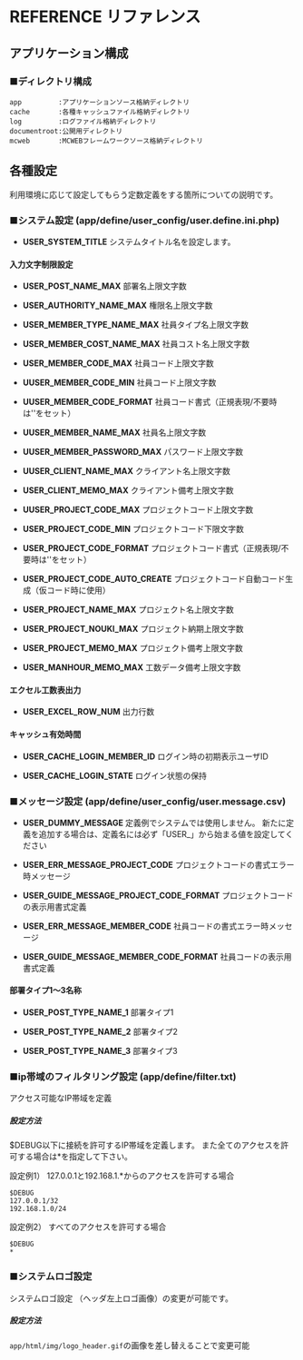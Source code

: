 # REFERENCE リファレンス

## アプリケーション構成

### ■ディレクトリ構成

    app         :アプリケーションソース格納ディレクトリ
    cache       :各種キャッシュファイル格納ディレクトリ
    log         :ログファイル格納ディレクトリ
    documentroot:公開用ディレクトリ
    mcweb       :MCWEBフレームワークソース格納ディレクトリ

## 各種設定

利用環境に応じて設定してもらう定数定義をする箇所についての説明です。

### ■システム設定 (app/define/user_config/user.define.ini.php)

* **USER_SYSTEM_TITLE**
  システムタイトル名を設定します。
  
#### 入力文字制限設定

* **USER_POST_NAME_MAX** 
  部署名上限文字数

* **USER_AUTHORITY_NAME_MAX** 
  権限名上限文字数

* **USER_MEMBER_TYPE_NAME_MAX** 
  社員タイプ名上限文字数

* **USER_MEMBER_COST_NAME_MAX** 
  社員コスト名上限文字数

* **USER_MEMBER_CODE_MAX**
  社員コード上限文字数
  
* **UUSER_MEMBER_CODE_MIN**
  社員コード上限文字数
  
* **UUSER_MEMBER_CODE_FORMAT**
  社員コード書式（正規表現/不要時は''をセット）
  
* **UUSER_MEMBER_NAME_MAX**
  社員名上限文字数
  
* **UUSER_MEMBER_PASSWORD_MAX**
  パスワード上限文字数
  
* **UUSER_CLIENT_NAME_MAX**
  クライアント名上限文字数

* **USER_CLIENT_MEMO_MAX**
  クライアント備考上限文字数

* **UUSER_PROJECT_CODE_MAX**
  プロジェクトコード上限文字数
  
* **USER_PROJECT_CODE_MIN**
  プロジェクトコード下限文字数

* **USER_PROJECT_CODE_FORMAT**
  プロジェクトコード書式（正規表現/不要時は''をセット）

* **USER_PROJECT_CODE_AUTO_CREATE**
  プロジェクトコード自動コード生成（仮コード時に使用）

* **USER_PROJECT_NAME_MAX**
  プロジェクト名上限文字数
  
* **USER_PROJECT_NOUKI_MAX**
  プロジェクト納期上限文字数
  
* **USER_PROJECT_MEMO_MAX**
  プロジェクト備考上限文字数
  
* **USER_MANHOUR_MEMO_MAX**
  工数データ備考上限文字数

#### エクセル工数表出力
* **USER_EXCEL_ROW_NUM**
  出力行数

#### キャッシュ有効時間

* **USER_CACHE_LOGIN_MEMBER_ID**
  ログイン時の初期表示ユーザID
  
* **USER_CACHE_LOGIN_STATE**
  ログイン状態の保持


### ■メッセージ設定 (app/define/user_config/user.message.csv)

* **USER_DUMMY_MESSAGE**
  定義例でシステムでは使用しません。
  新たに定義を追加する場合は、定義名には必ず「USER_」から始まる値を設定してください
  
* **USER_ERR_MESSAGE_PROJECT_CODE** プロジェクトコードの書式エラー時メッセージ
  
* **USER_GUIDE_MESSAGE_PROJECT_CODE_FORMAT**  プロジェクトコードの表示用書式定義
  
* **USER_ERR_MESSAGE_MEMBER_CODE**  社員コードの書式エラー時メッセージ
  
* **USER_GUIDE_MESSAGE_MEMBER_CODE_FORMAT**  社員コードの表示用書式定義

#### 部署タイプ1～3名称

* **USER_POST_TYPE_NAME_1**  部署タイプ1
  
* **USER_POST_TYPE_NAME_2**  部署タイプ2
  
* **USER_POST_TYPE_NAME_3**  部署タイプ3


### ■ip帯域のフィルタリング設定 (app/define/filter.txt)

アクセス可能なIP帯域を定義

##### 設定方法
  
$DEBUG以下に接続を許可するIP帯域を定義します。
また全てのアクセスを許可する場合は*を指定して下さい。

設定例1）
127.0.0.1と192.168.1.*からのアクセスを許可する場合

    $DEBUG
    127.0.0.1/32
    192.168.1.0/24

設定例2）
すべてのアクセスを許可する場合

    $DEBUG
    *

### ■システムロゴ設定

システムロゴ設定 （ヘッダ左上ロゴ画像）の変更が可能です。

##### 設定方法
  `app/html/img/logo_header.gif`の画像を差し替えることで変更可能